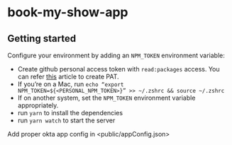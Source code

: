 # book-my-show-app

## Getting started

Configure your environment by adding an `NPM_TOKEN` environment variable:

- Create github personal access token with `read:packages` access. You can refer [this](https://docs.github.com/en/github/authenticating-to-github/creating-a-personal-access-token) article to create PAT.
- If you’re on a Mac, run `echo “export NPM_TOKEN=${<PERSONAL_NPM_TOKEN>}” >> ~/.zshrc && source ~/.zshrc`
- If on another system, set the `NPM_TOKEN` environment variable appropriately.
- run `yarn` to install the dependencies
- run `yarn watch` to start the server

Add proper okta app config in <public/appConfig.json>
